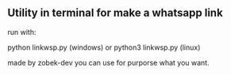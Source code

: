 ## Utility in terminal for make a whatsapp link

run with:

python linkwsp.py (windows) or python3 linkwsp.py (linux)

made by zobek-dev you can use for purporse what you want.
